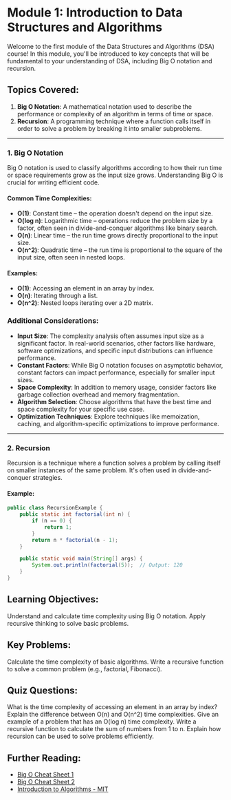 # Module 1: Introduction to Data Structures and Algorithms

Welcome to the first module of the Data Structures and Algorithms (DSA) course! In this module, you'll be introduced to key concepts that will be fundamental to your understanding of DSA, including Big O notation and recursion.

## Topics Covered:
1. **Big O Notation**: A mathematical notation used to describe the performance or complexity of an algorithm in terms of time or space.
2. **Recursion**: A programming technique where a function calls itself in order to solve a problem by breaking it into smaller subproblems.

---

### 1. Big O Notation

Big O notation is used to classify algorithms according to how their run time or space requirements grow as the input size grows. Understanding Big O is crucial for writing efficient code.

#### Common Time Complexities:
- **O(1)**: Constant time – the operation doesn't depend on the input size.
- **O(log n)**: Logarithmic time – operations reduce the problem size by a factor, often seen in divide-and-conquer algorithms like binary search.
- **O(n)**: Linear time – the run time grows directly proportional to the input size.
- **O(n^2)**: Quadratic time – the run time is proportional to the square of the input size, often seen in nested loops.

#### Examples:

- **O(1)**: Accessing an element in an array by index.
- **O(n)**: Iterating through a list.
- **O(n^2)**: Nested loops iterating over a 2D matrix.

### Additional Considerations:

- **Input Size**: The complexity analysis often assumes input size as a significant factor. In real-world scenarios, other factors like hardware, software optimizations, and specific input distributions can influence performance.
- **Constant Factors**: While Big O notation focuses on asymptotic behavior, constant factors can impact performance, especially for smaller input sizes.
- **Space Complexity**: In addition to memory usage, consider factors like garbage collection overhead and memory fragmentation.
- **Algorithm Selection**: Choose algorithms that have the best time and space complexity for your specific use case.
- **Optimization Techniques**: Explore techniques like memoization, caching, and algorithm-specific optimizations to improve performance.

---

### 2. Recursion

Recursion is a technique where a function solves a problem by calling itself on smaller instances of the same problem. It's often used in divide-and-conquer strategies.

#### Example:
```java
public class RecursionExample {
    public static int factorial(int n) {
        if (n == 0) {
            return 1;
        }
        return n * factorial(n - 1);
    }

    public static void main(String[] args) {
        System.out.println(factorial(5));  // Output: 120
    }
}
```

## Learning Objectives:
Understand and calculate time complexity using Big O notation.
Apply recursive thinking to solve basic problems.

## Key Problems:
Calculate the time complexity of basic algorithms.
Write a recursive function to solve a common problem (e.g., factorial, Fibonacci).

## Quiz Questions:
What is the time complexity of accessing an element in an array by index?
Explain the difference between O(n) and O(n^2) time complexities.
Give an example of a problem that has an O(log n) time complexity.
Write a recursive function to calculate the sum of numbers from 1 to n.
Explain how recursion can be used to solve problems efficiently.

## Further Reading:
- [Big O Cheat Sheet 1](https://www.bigocheatsheet.com/)
- [Big O Cheat Sheet 2](https://bigocheatsheet.io/)
- [Introduction to Algorithms - MIT](https://ocw.mit.edu/courses/6-006-introduction-to-algorithms-spring-2020/resources/mit6_006s20_r01/)